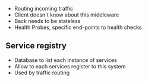 
- Routing incoming traffic 
- Client doesn´t know about this middleware 
- Back needs to be stateless 
- Health Probes, specific end-points to health checks 


## Service registry

- Database to list each instance of services 
- Allow to each services register to this system 
- Used by traffic routing 